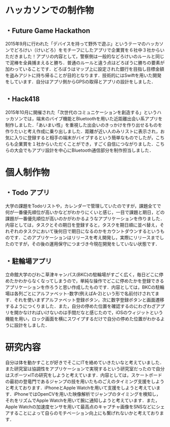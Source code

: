 <h1>ハッカソンでの制作物</h1>
<h2>・Future Game Hackathon</h2>
2015年9月に行われた「デバイスを持って野外で遊ぶ」というテーマのハッカソンでどろけい（けいどろ）をモチーフにしたアプリで企業賞を６社中３社からいただきました！アプリの内容として，警察側は一般的などろけいのルールと同じで泥棒を全員捕まえると勝ち．普通のルールと違う点はどろぼうに勝ちの要素が加わっていることです．どろぼうはマップ上に設定された銀行を目指し目標金額を盗みアジトに持ち帰ることが目的となります．技術的にはSwiftを用いた開発をしています．自分はアプリ側からGPSの取得とアプリの設計をしました．

<h2>・Hack418</h2>
2015年10月に開催された「次世代のコミュニケーションを創造する」というハッカソンでは，端末のバイブ機能とBluetoothを用いた近距離出会い系アプリを制作しました．「あいまい性」を重視した出会いのきっかけを作り出せるものを作りたいと考え作成に乗り出しました．距離が近い人のみリストに表示され，お気に入りに登録すると相手の端末がバイブするという簡単なものでしたが，こちらも企業賞を１社からいただくことができ，すごく自信につながりました．こちらの大会でもアプリ設計を中心にBluetooth通信部分を制作担当しました．



<h1>個人制作物</h1>
<h2>・Todo アプリ</h2>
大学の課題をTodoリストや，カレンダーで管理していたのですが，課題全てで何が一番優先順位が高いかなどがわかりにくいと感じ，一目で課題と期日，どの課題が一番優先順位が高いのかがわかるようなアプリケーションを作りました．内容としては，タスクとその期日を登録すると，タスクを期日順に並べ替え，それぞれのタスクにおいて後何日で期日になるのかをカウントダウンするというものです．このアプリケーションはリリースを考え開発し，実際にリリースまでしたのですが，その後の運用保守につまづき今現在開発をしていない状態です．

<h2>・駐輪場アプリ</h2>
立命館大学のびわこ草津キャンパス(BKC)の駐輪場がすごく広く，毎日どこに停めたかわからなくなってしまうので，単純な操作でどこに停めたかを登録できるアプリケーションを作ろうと思い作成したものです．内容としては，BKCの駐輪場は各列ごとにアルファベット-数字(例えばA-2)という形で名前付けされてます．それを使いまずアルファベット登録ボタン，次に数字登録ボタンと画面遷移するようにつくりました．また，自分の停めた位置を確認するのにわざわざアプリを開かなければいけないのは手間だなと感じたので，iOSのウィジットという機能を用い，ロック画面を横にスワイプするだけで自分の停めた位置がわかるように設計をしました．



<h1>研究内容</h1>
自分は体を動かすことが好きでそこにITを絡めていきたいなと考えていました．また研究室は協調性をアプリケーションで実現するという研究室だったので自分はスポーツ×ITの研究をしようと考えています．内容としては，スケートボードの最初の登竜門であるジャンプの技を用いたものごえのタイミング支援をしようと考えております．iPhoneとApple Watchを用いて支援をしようと考えています．iPhoneではOpenCVを用いた映像解析でジャンプのタイミングを検知し，それをリズムでApple Watchを用いて腕に通知しようと考えています．また，Apple Watchの加速度センサを用いて最高点のキャプチャ画像をSNSなどにシェアすることによって自らのモチベーション向上にも繋げれないかと考えております．		
